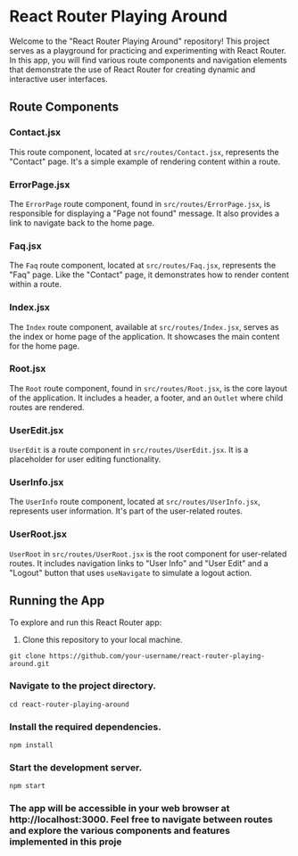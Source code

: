 # React Router Playing Around

Welcome to the "React Router Playing Around" repository! This project serves as a playground for practicing and experimenting with React Router. In this app, you will find various route components and navigation elements that demonstrate the use of React Router for creating dynamic and interactive user interfaces.

## Route Components

### Contact.jsx

This route component, located at `src/routes/Contact.jsx`, represents the "Contact" page. It's a simple example of rendering content within a route.

### ErrorPage.jsx

The `ErrorPage` route component, found in `src/routes/ErrorPage.jsx`, is responsible for displaying a "Page not found" message. It also provides a link to navigate back to the home page.

### Faq.jsx

The `Faq` route component, located at `src/routes/Faq.jsx`, represents the "Faq" page. Like the "Contact" page, it demonstrates how to render content within a route.

### Index.jsx

The `Index` route component, available at `src/routes/Index.jsx`, serves as the index or home page of the application. It showcases the main content for the home page.

### Root.jsx

The `Root` route component, found in `src/routes/Root.jsx`, is the core layout of the application. It includes a header, a footer, and an `Outlet` where child routes are rendered.

### UserEdit.jsx

`UserEdit` is a route component in `src/routes/UserEdit.jsx`. It is a placeholder for user editing functionality.

### UserInfo.jsx

The `UserInfo` route component, located at `src/routes/UserInfo.jsx`, represents user information. It's part of the user-related routes.

### UserRoot.jsx

`UserRoot` in `src/routes/UserRoot.jsx` is the root component for user-related routes. It includes navigation links to "User Info" and "User Edit" and a "Logout" button that uses `useNavigate` to simulate a logout action.

## Running the App

To explore and run this React Router app:

1. Clone this repository to your local machine.

```shell
git clone https://github.com/your-username/react-router-playing-around.git
```

### Navigate to the project directory.
```cd react-router-playing-around```
### Install the required dependencies.
```npm install```

### Start the development server.
```npm start```
### The app will be accessible in your web browser at http://localhost:3000. Feel free to navigate between routes and explore the various components and features implemented in this proje